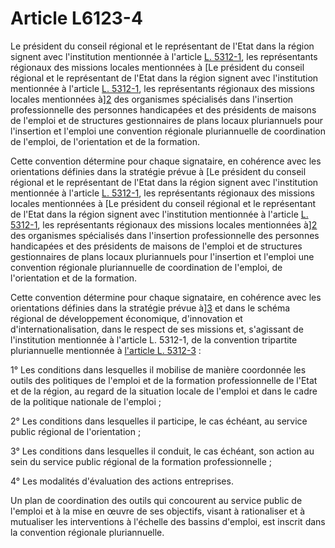 # Article L6123-4

Le président du conseil régional et le représentant de l'Etat dans la région signent avec l'institution mentionnée à l'article [L. 5312-1][1], les représentants régionaux des missions locales mentionnées à [Le président du conseil régional et le représentant de l'Etat dans la région signent avec l'institution mentionnée à l'article [L. 5312-1][1], les représentants régionaux des missions locales mentionnées à][2] des organismes spécialisés dans l'insertion professionnelle des personnes handicapées et des présidents de maisons de l'emploi et de structures gestionnaires de plans locaux pluriannuels pour l'insertion et l'emploi une convention régionale pluriannuelle de coordination de l'emploi, de l'orientation et de la formation. 

Cette convention détermine pour chaque signataire, en cohérence avec les orientations définies dans la stratégie prévue à [Le président du conseil régional et le représentant de l'Etat dans la région signent avec l'institution mentionnée à l'article [L. 5312-1][1], les représentants régionaux des missions locales mentionnées à [Le président du conseil régional et le représentant de l'Etat dans la région signent avec l'institution mentionnée à l'article [L. 5312-1][1], les représentants régionaux des missions locales mentionnées à][2] des organismes spécialisés dans l'insertion professionnelle des personnes handicapées et des présidents de maisons de l'emploi et de structures gestionnaires de plans locaux pluriannuels pour l'insertion et l'emploi une convention régionale pluriannuelle de coordination de l'emploi, de l'orientation et de la formation. 

Cette convention détermine pour chaque signataire, en cohérence avec les orientations définies dans la stratégie prévue à][3] et dans le schéma régional de développement économique, d'innovation et d'internationalisation, dans le respect de ses missions et, s'agissant de l'institution mentionnée à l'article L. 5312-1, de la convention tripartite pluriannuelle mentionnée à [l'article L. 5312-3][4] : 

1° Les conditions dans lesquelles il mobilise de manière coordonnée les outils des politiques de l'emploi et de la formation professionnelle de l'Etat et de la région, au regard de la situation locale de l'emploi et dans le cadre de la politique nationale de l'emploi ; 

2° Les conditions dans lesquelles il participe, le cas échéant, au service public régional de l'orientation ; 

3° Les conditions dans lesquelles il conduit, le cas échéant, son action au sein du service public régional de la formation professionnelle ; 

4° Les modalités d'évaluation des actions entreprises. 

Un plan de coordination des outils qui concourent au service public de l'emploi et à la mise en œuvre de ses objectifs, visant à rationaliser et à mutualiser les interventions à l'échelle des bassins d'emploi, est inscrit dans la convention régionale pluriannuelle.

 [1]: /affichCodeArticle.do?cidTexte=LEGITEXT000006072050&idArticle=LEGIARTI000006903765&dateTexte=&categorieLien=cid
 [2]: /affichCodeArticle.do?cidTexte=LEGITEXT000006072050&idArticle=LEGIARTI000006903775&dateTexte=&categorieLien=cid
 [3]: /affichCodeArticle.do?cidTexte=LEGITEXT000006072050&idArticle=LEGIARTI000031000102&dateTexte=&categorieLien=cid
 [4]: /affichCodeArticle.do?cidTexte=LEGITEXT000006072050&idArticle=LEGIARTI000006903767&dateTexte=&categorieLien=cid